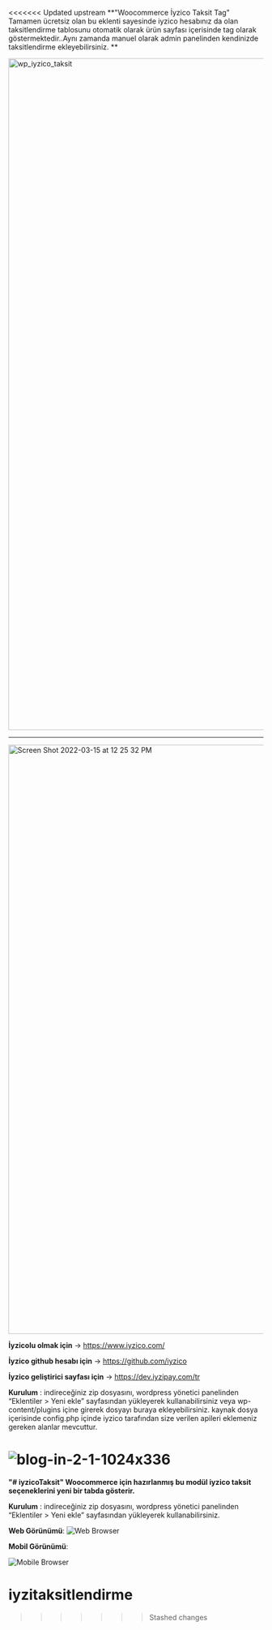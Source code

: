<<<<<<< Updated upstream
**"Woocommerce İyzico Taksit Tag" 
Tamamen ücretsiz olan bu eklenti sayesinde iyzico hesabınız da olan  taksitlendirme tablosunu otomatik olarak ürün sayfası içerisinde tag olarak göstermektedir..Aynı zamanda manuel olarak admin panelinden kendinizde taksitlendirme ekleyebilirsiniz.
**

<img width="1326" alt="wp_iyzico_taksit" src="https://user-images.githubusercontent.com/101548542/158346846-04f3c157-99df-424f-a50d-21f89bb14a7c.png">

---------------------

<img width="1163" alt="Screen Shot 2022-03-15 at 12 25 32 PM" src="https://user-images.githubusercontent.com/101548542/158347223-5a551689-eb42-455b-8034-f5e443c78fc2.png">

**İyzicolu olmak için** -> https://www.iyzico.com/

**İyzico github hesabı için** -> https://github.com/iyzico

**İyzico geliştirici sayfası için** -> https://dev.iyzipay.com/tr

**Kurulum** : indireceğiniz zip dosyasını, wordpress yönetici panelinden “Eklentiler > Yeni ekle” sayfasından yükleyerek kullanabilirsiniz veya wp-content/plugins içine girerek dosyayı buraya ekleyebilirsiniz.
kaynak dosya içerisinde config.php içinde iyzico tarafından size verilen apileri eklemeniz gereken alanlar mevcuttur.

![blog-in-2-1-1024x336](https://user-images.githubusercontent.com/101548542/158347828-459b9374-e9f3-4030-af78-7647b04f0ee3.png)
=======
**"# iyzicoTaksit" 
Woocommerce için hazırlanmış bu modül iyzico taksit seçeneklerini yeni bir tabda gösterir.**

**Kurulum** : indireceğiniz zip dosyasını, wordpress yönetici panelinden “Eklentiler > Yeni ekle” sayfasından yükleyerek kullanabilirsiniz.

**Web Görünümü**:
![Web Browser](https://i.imgur.com/j6xodop.png)

**Mobil Görünümü**:

![Mobile Browser](https://i.imgur.com/66HDsbp.jpg) 
# iyzitaksitlendirme
>>>>>>> Stashed changes
